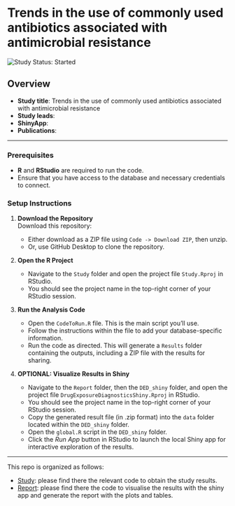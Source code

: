 # Trends in the use of commonly used antibiotics associated with antimicrobial resistance
<img src="https://img.shields.io/badge/Study%20Status-Started-blue.svg" alt="Study Status: Started">

## Overview

- **Study title**: Trends in the use of commonly used antibiotics associated with antimicrobial resistance
- **Study leads**:
- **ShinyApp**:
- **Publications**:

---

### Prerequisites

-   **R** and **RStudio** are required to run the code.
-   Ensure that you have access to the database and necessary credentials to connect.

### Setup Instructions

1.  **Download the Repository**\
    Download this repository:

    -   Either download as a ZIP file using `Code -> Download ZIP`, then unzip.
    -   Or, use GitHub Desktop to clone the repository.

2.  **Open the R Project**

    -   Navigate to the `Study` folder and open the project file `Study.Rproj` in RStudio.
    -   You should see the project name in the top-right corner of your RStudio session.

3.  **Run the Analysis Code**

    -   Open the `CodeToRun.R` file. This is the main script you’ll use.
    -   Follow the instructions within the file to add your database-specific information.
    -   Run the code as directed. This will generate a `Results` folder containing the outputs, including a ZIP file with the results for sharing.

4.  **OPTIONAL: Visualize Results in Shiny**

    -   Navigate to the `Report` folder, then the `DED_shiny` folder, and open the project file `DrugExposureDiagnosticsShiny.Rproj` in RStudio.
    -   You should see the project name in the top-right corner of your RStudio session.
    -   Copy the generated result file (in .zip format) into the `data` folder located within the `DED_shiny` folder.
    -   Open the `global.R` script in the `DED_shiny` folder.
    -   Click the *Run App* button in RStudio to launch the local Shiny app for interactive exploration of the results.
---
This repo is organized as follows:
- [Study](https://github.com/oxford-pharmacoepi/HDRUK-01-001-Antibiotics/blob/main/Study/): please find there the relevant code to obtain the study results.
- [Report](https://github.com/oxford-pharmacoepi/HDRUK-01-001-Antibiotics/blob/main/Report/): please find there the code to visualise the results with the shiny app and generate the report with the plots and tables.
